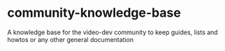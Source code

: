 # community-knowledge-base
A knowledge base for the video-dev community to keep guides, lists and howtos or any other general documentation

